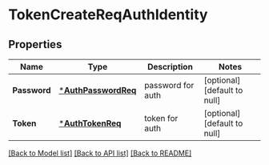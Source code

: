 # TokenCreateReqAuthIdentity

## Properties
Name | Type | Description | Notes
------------ | ------------- | ------------- | -------------
**Password** | [***AuthPasswordReq**](AuthPasswordReq.md) | password for auth | [optional] [default to null]
**Token** | [***AuthTokenReq**](AuthTokenReq.md) | token for auth | [optional] [default to null]

[[Back to Model list]](../README.md#documentation-for-models) [[Back to API list]](../README.md#documentation-for-api-endpoints) [[Back to README]](../README.md)


